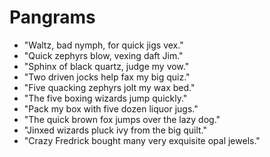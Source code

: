 # Pangrams

- "Waltz, bad nymph, for quick jigs vex."
- "Quick zephyrs blow, vexing daft Jim."
- "Sphinx of black quartz, judge my vow."
- "Two driven jocks help fax my big quiz."
- "Five quacking zephyrs jolt my wax bed."
- "The five boxing wizards jump quickly." 
- "Pack my box with five dozen liquor jugs."
- "The quick brown fox jumps over the lazy dog."
- "Jinxed wizards pluck ivy from the big quilt."
- "Crazy Fredrick bought many very exquisite opal jewels."
